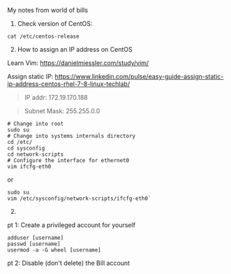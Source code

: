 My notes from world of bills

1. Check version of CentOS:

  `cat /etc/centos-release`

2. How to assign an IP address on CentOS

Learn Vim: https://danielmiessler.com/study/vim/

Assign static IP: https://www.linkedin.com/pulse/easy-guide-assign-static-ip-address-centos-rhel-7-8-linux-techlab/

> IP addr: 172.19.170.188

> Subnet Mask: 255.255.0.0

```
# Change into root
sudo su
# Change into systems internals directory
cd /etc/
cd sysconfig
cd network-scripts
# Configure the interface for ethernet0
vim ifcfg-eth0
``` 
 or
 
 ```
 sudo su
 vim /etc/sysconfig/network-scripts/ifcfg-eth0`
 ```

2. 
  pt 1: Create a privileged account for yourself
  ```
  adduser [username]
  passwd [username]
  usermod -a -G wheel [username]
  ```
  pt 2: Disable (don't delete) the Bill account
